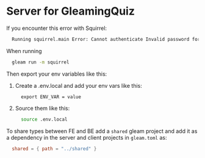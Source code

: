 # Server for GleamingQuiz

If you encounter this error with Squirrel:

```bash
  Running squirrel.main Error: Cannot authenticate Invalid password for user postgres. Hint: You can change the default password used to authenticate by setting the PGPASSWORD environment variable
```

When running

```bash
  gleam run -m squirrel
```

Then export your env variables like this:

1. Create a .env.local and add your env vars like this:

   ```env
     export ENV_VAR = value
   ```

2. Source them like this:

   ```bash
     source .env.local
   ```

To share types between FE and BE add a `shared` gleam project and add it as a dependency in the server and client projects in `gleam.toml` as:

```toml
  shared = { path = "../shared" }
```
